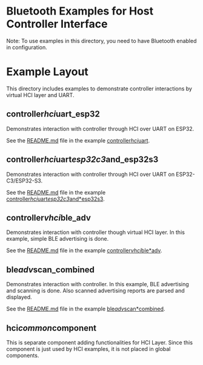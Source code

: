 # Bluetooth Examples for Host Controller Interface

Note: To use examples in this directory, you need to have Bluetooth enabled in configuration.

# Example Layout

This directory includes examples to demonstrate controller interactions by virtual HCI layer and UART.

## controller*hci*uart_esp32

Demonstrates interaction with controller through HCI over UART on ESP32.

See the [README.md](./controller*hci*uart*esp32/README.md) file in the example [controller*hci*uart](./controller*hci*uart*esp32).

## controller*hci*uart*esp32c3*and_esp32s3

Demonstrates interaction with controller through HCI over UART on ESP32-C3/ESP32-S3.

See the [README.md](./controller*hci*uart*esp32c3*and*esp32s3/README.md) file in the example [controller*hci*uart*esp32c3*and*esp32s3](./controller*hci*uart*esp32c3*and_esp32s3).

## controller*vhci*ble_adv

Demonstrates interaction with controller though virtual HCI layer. In this example, simple BLE advertising is done.

See the [README.md](./controller*vhci*ble*adv/README.md) file in the example [controller*vhci*ble*adv](./controller*vhci*ble_adv).

## ble*adv*scan_combined

Demonstrates interaction with controller. In this example, BLE advertising and scanning is done. Also scanned advertising reports are parsed and displayed.

See the [README.md](./ble*adv*scan*combined/README.md) file in the example [ble*adv*scan*combined](./ble*adv*scan_combined).


## hci*common*component

This is separate component adding functionalities for HCI Layer. Since this component is just used by HCI examples, it is not placed in global components.
